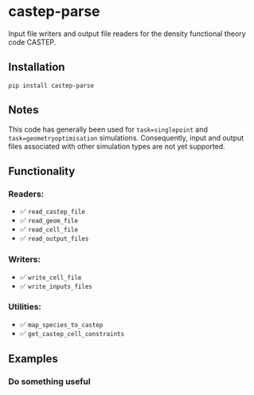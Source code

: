 # castep-parse
Input file writers and output file readers for the density functional theory code CASTEP.

## Installation

`pip install castep-parse`

## Notes

This code has generally been used for `task=singlepoint` and `task=geometryoptimisation` simulations. Consequently, input and output files associated with other simulation types are not yet supported.

## Functionality

### Readers:

- ✅ `read_castep_file`
- ️✅ `read_geom_file`
- ✅ `read_cell_file`
- ✅ `read_output_files`

### Writers:

- ✅ `write_cell_file`
- ✅ `write_inputs_files`

### Utilities:

- ✅ `map_species_to_castep`
- ✅ `get_castep_cell_constraints`

## Examples

### Do something useful
